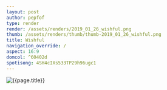 ```yaml
---
layout: post
author: pepfof
type: render
render: /assets/renders/2019_01_26_wishful.png
thumb: /assets/renders/thumb/thumb-2019_01_26_wishful.png
title: Wishful
navigation_override: /
aspect: 16:9
domcol: ^60402d
spotisong: 4SH4cIXs533TP29h96ugc1
---
```


<!--USER BEGIN 1-->

<!--USER END 1-->
<img src = "{{ page.render }}" class="image_main" alt="{{page.title}}">

<!--more-->
<!--USER BEGIN 2-->

<!--USER END 2-->

